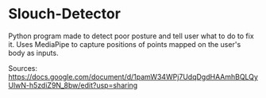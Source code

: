 # Slouch-Detector

Python program made to detect poor posture and tell user what to do to fix it. Uses MediaPipe to capture positions of points mapped on the user's body as inputs.

Sources: https://docs.google.com/document/d/1pamW34WPj7UdqDgdHAAmhBQLQyUlwN-h5zdiZ9N_8bw/edit?usp=sharing
